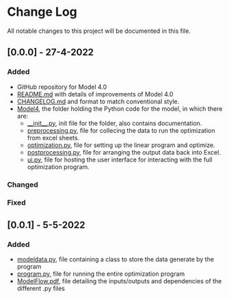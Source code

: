 # Change Log
All notable changes to this project will be documented in this file.
 
## [0.0.0] - 27-4-2022
 
### Added
 
* GitHub repository for Model 4.0
* [README.md](https://github.com/MontyMinh/Model4.0/blob/main/README.md) with details of improvements of Model 4.0
* [CHANGELOG.md](https://github.com/MontyMinh/Model4.0/blob/main/CHANGELOG.md) and format to match conventional style.
* [Model4](https://github.com/MontyMinh/Model4.0/tree/main/model), the folder holding the Python code for the model, in which there are:
  * [\_\_init\_\_.py](https://github.com/MontyMinh/Model4.0/blob/main/model/__init__.py), init file for the folder, also contains documentation.
  * [preprocessing.py](https://github.com/MontyMinh/Model4.0/blob/main/model/preprocessing.py), file for collecing the data to run the optimization from excel sheets.
  * [optimization.py](https://github.com/MontyMinh/Model4.0/blob/main/model/optimization.py), file for setting up the linear program and optimize.
  * [postprocessing.py](https://github.com/MontyMinh/Model4.0/blob/main/model/postprocessing.py), file for arranging the output data back into Excel.
  * [ui.py](https://github.com/MontyMinh/Model4.0/blob/main/model/ui.py), file for hosting the user interface for interacting with the full optimization program.
  
### Changed
 
### Fixed

## [0.0.1] - 5-5-2022

### Added

* [modeldata.py](https://github.com/MontyMinh/Model4.0/blob/main/model/modeldata.py), file containing a class to store the data generate by the program
* [program.py](https://github.com/MontyMinh/Model4.0/blob/main/model/program.py), file for running the entire optimization program
* [ModelFlow.pdf](https://github.com/MontyMinh/Model4.0/blob/main/docs/ModelFlow.pdf), file detailing the inputs/outputs and dependencies of the different .py files

